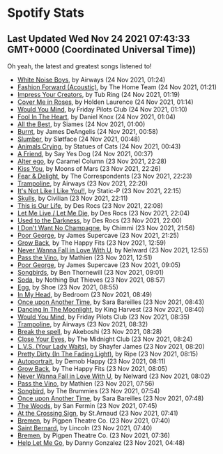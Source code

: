 
# Spotify Stats
## Last Updated Wed Nov 24 2021 07:43:33 GMT+0000 (Coordinated Universal Time))

Oh yeah, the latest and greatest songs listened to!

- [White Noise Boys](https://www.last.fm/music/Airways/_/White+Noise+Boys), by Airways (24 Nov 2021, 01:24)
- [Fashion Forward (Acoustic)](https://www.last.fm/music/The+Home+Team/_/Fashion+Forward+(Acoustic)), by The Home Team (24 Nov 2021, 01:21)
- [Impress Your Creators](https://www.last.fm/music/Tub+Ring/_/Impress+Your+Creators), by Tub Ring (24 Nov 2021, 01:19)
- [Cover Me in Roses](https://www.last.fm/music/Holden+Laurence/_/Cover+Me+in+Roses), by Holden Laurence (24 Nov 2021, 01:14)
- [Would You Mind](https://www.last.fm/music/Friday+Pilots+Club/_/Would+You+Mind), by Friday Pilots Club (24 Nov 2021, 01:10)
- [Fool In The Heart](https://www.last.fm/music/Daniel+Knox/_/Fool+In+The+Heart), by Daniel Knox (24 Nov 2021, 01:04)
- [All the Best](https://www.last.fm/music/Siames/_/All+the+Best), by Siames (24 Nov 2021, 01:00)
- [Burnt](https://www.last.fm/music/James+DeAngelis/_/Burnt), by James DeAngelis (24 Nov 2021, 00:58)
- [Slumber](https://www.last.fm/music/Sl%C3%B8tface/_/Slumber), by Sløtface (24 Nov 2021, 00:48)
- [Animals Crying](https://www.last.fm/music/Statues+of+Cats/_/Animals+Crying), by Statues of Cats (24 Nov 2021, 00:43)
- [A Friend](https://www.last.fm/music/Say+Yes+Dog/_/A+Friend), by Say Yes Dog (24 Nov 2021, 00:37)
- [Alter ego](https://www.last.fm/music/Caramel+Column/_/Alter+ego), by Caramel Column (23 Nov 2021, 22:28)
- [Kiss You](https://www.last.fm/music/Moons+of+Mars/_/Kiss+You), by Moons of Mars (23 Nov 2021, 22:26)
- [Fear & Delight](https://www.last.fm/music/The+Correspondents/_/Fear+&+Delight), by The Correspondents (23 Nov 2021, 22:23)
- [Trampoline](https://www.last.fm/music/Airways/_/Trampoline), by Airways (23 Nov 2021, 22:20)
- [It's Not Like I Like You!!](https://www.last.fm/music/Static-P/_/It%27s+Not+Like+I+Like+You!!), by Static-P (23 Nov 2021, 22:15)
- [Skulls](https://www.last.fm/music/Civilian/_/Skulls), by Civilian (23 Nov 2021, 22:11)
- [This is Our Life](https://www.last.fm/music/Des+Rocs/_/This+is+Our+Life), by Des Rocs (23 Nov 2021, 22:08)
- [Let Me Live / Let Me Die](https://www.last.fm/music/Des+Rocs/_/Let+Me+Live+%2F+Let+Me+Die), by Des Rocs (23 Nov 2021, 22:04)
- [Used to the Darkness](https://www.last.fm/music/Des+Rocs/_/Used+to+the+Darkness), by Des Rocs (23 Nov 2021, 22:00)
- [I Don't Want No Champagne](https://www.last.fm/music/Chimmi/_/I+Don%27t+Want+No+Champagne), by Chimmi (23 Nov 2021, 21:56)
- [Poor George](https://www.last.fm/music/James+Supercave/_/Poor+George), by James Supercave (23 Nov 2021, 21:25)
- [Grow Back](https://www.last.fm/music/The+Happy+Fits/_/Grow+Back), by The Happy Fits (23 Nov 2021, 12:59)
- [Never Wanna Fall in Love With U](https://www.last.fm/music/Nelward/_/Never+Wanna+Fall+in+Love+With+U), by Nelward (23 Nov 2021, 12:55)
- [Pass the Vino](https://www.last.fm/music/Mathien/_/Pass+the+Vino), by Mathien (23 Nov 2021, 12:51)
- [Poor George](https://www.last.fm/music/James+Supercave/_/Poor+George), by James Supercave (23 Nov 2021, 09:05)
- [Songbirds](https://www.last.fm/music/Ben+Thornewill/_/Songbirds), by Ben Thornewill (23 Nov 2021, 09:01)
- [Soda](https://www.last.fm/music/Nothing+But+Thieves/_/Soda), by Nothing But Thieves (23 Nov 2021, 08:57)
- [Egg](https://www.last.fm/music/Shoe/_/Egg), by Shoe (23 Nov 2021, 08:55)
- [In My Head](https://www.last.fm/music/Bedroom/_/In+My+Head), by Bedroom (23 Nov 2021, 08:49)
- [Once upon Another Time](https://www.last.fm/music/Sara+Bareilles/_/Once+upon+Another+Time), by Sara Bareilles (23 Nov 2021, 08:43)
- [Dancing In The Moonlight](https://www.last.fm/music/King+Harvest/_/Dancing+In+The+Moonlight), by King Harvest (23 Nov 2021, 08:40)
- [Would You Mind](https://www.last.fm/music/Friday+Pilots+Club/_/Would+You+Mind), by Friday Pilots Club (23 Nov 2021, 08:35)
- [Trampoline](https://www.last.fm/music/Airways/_/Trampoline), by Airways (23 Nov 2021, 08:32)
- [Break the spell](https://www.last.fm/music/Akeboshi/_/Break+the+spell), by Akeboshi (23 Nov 2021, 08:28)
- [Close Your Eyes](https://www.last.fm/music/The+Midnight+Club/_/Close+Your+Eyes), by The Midnight Club (23 Nov 2021, 08:24)
- [L.V.S. (Your Lady Waits)](https://www.last.fm/music/Shayfer+James/_/L.V.S.+(Your+Lady+Waits)), by Shayfer James (23 Nov 2021, 08:20)
- [Pretty Dirty (In The Fading Light)](https://www.last.fm/music/Ripe/_/Pretty+Dirty+(In+The+Fading+Light)), by Ripe (23 Nov 2021, 08:15)
- [Autoportrait](https://www.last.fm/music/Demob+Happy/_/Autoportrait), by Demob Happy (23 Nov 2021, 08:11)
- [Grow Back](https://www.last.fm/music/The+Happy+Fits/_/Grow+Back), by The Happy Fits (23 Nov 2021, 08:05)
- [Never Wanna Fall in Love With U](https://www.last.fm/music/Nelward/_/Never+Wanna+Fall+in+Love+With+U), by Nelward (23 Nov 2021, 08:02)
- [Pass the Vino](https://www.last.fm/music/Mathien/_/Pass+the+Vino), by Mathien (23 Nov 2021, 07:56)
- [Songbird](https://www.last.fm/music/The+Brummies/_/Songbird), by The Brummies (23 Nov 2021, 07:54)
- [Once upon Another Time](https://www.last.fm/music/Sara+Bareilles/_/Once+upon+Another+Time), by Sara Bareilles (23 Nov 2021, 07:48)
- [The Woods](https://www.last.fm/music/San+Fermin/_/The+Woods), by San Fermin (23 Nov 2021, 07:45)
- [At the Crossing Sign](https://www.last.fm/music/St.Arnaud/_/At+the+Crossing+Sign), by St.Arnaud (23 Nov 2021, 07:41)
- [Bremen](https://www.last.fm/music/Pigpen+Theatre+Co./_/Bremen), by Pigpen Theatre Co. (23 Nov 2021, 07:40)
- [Saint Bernard](https://www.last.fm/music/Lincoln/_/Saint+Bernard), by Lincoln (23 Nov 2021, 07:40)
- [Bremen](https://www.last.fm/music/Pigpen+Theatre+Co./_/Bremen), by Pigpen Theatre Co. (23 Nov 2021, 07:36)
- [Help Let Me Go](https://www.last.fm/music/Danny+Gonzalez/_/Help+Let+Me+Go), by Danny Gonzalez (23 Nov 2021, 04:48)
